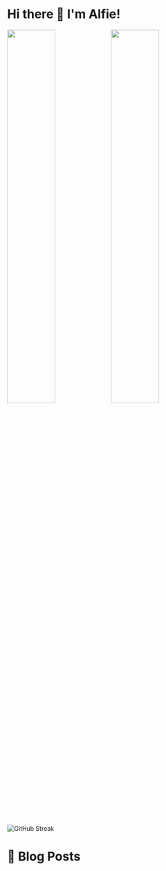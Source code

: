 # Hi there 👋 I'm Alfie!

<img align="left" width="47%" src="https://github-readme-stats.vercel.app/api?username=alf1e&show_icons=true&theme=radical" />
<img align="left" width="47%" src="https://github-readme-stats.vercel.app/api/top-langs/?username=alf1e&layout=compact" />

![GitHub Streak](https://github-readme-streak-stats.herokuapp.com/?user=alf1e&theme=github-dark-blue&border=30363d)


# 📖 Blog Posts
<!-- BLOG-POST-LIST:START -->
<!-- BLOG-POST-LIST:END -->
